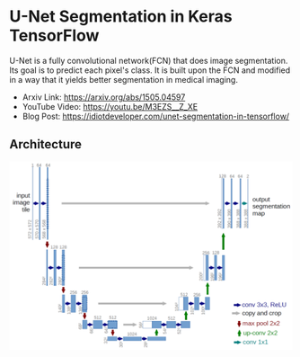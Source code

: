 # U-Net Segmentation in Keras TensorFlow
U-Net is a fully convolutional network(FCN) that does image segmentation. Its goal is to predict each pixel's class. It is built upon the FCN and modified in a way that it yields better segmentation in medical imaging.<br/>

- Arxiv Link: https://arxiv.org/abs/1505.04597<br/>
- YouTube Video: https://youtu.be/M3EZS__Z_XE
- Blog Post: https://idiotdeveloper.com/unet-segmentation-in-tensorflow/

## Architecture
<img src="images/u-net-architecture.png">
